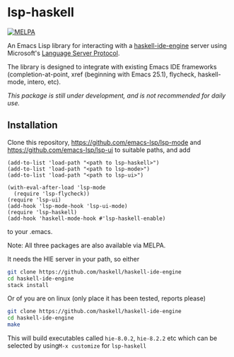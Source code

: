 lsp-haskell
===========

[![MELPA](https://melpa.org/packages/lsp-haskell-badge.svg)](https://melpa.org/#/lsp-haskell)

An Emacs Lisp library for interacting with
a [haskell-ide-engine](https://github.com/haskell/haskell-ide-engine/)
server using Microsoft's
[Language Server Protocol](https://github.com/Microsoft/language-server-protocol/).

The library is designed to integrate with existing Emacs IDE frameworks
(completion-at-point, xref (beginning with Emacs 25.1), flycheck, haskell-mode, intero, etc).


*This package is still under development, and is not recommended for daily use.*
## Installation

Clone this repository, https://github.com/emacs-lsp/lsp-mode and https://github.com/emacs-lsp/lsp-ui
to suitable paths, and add

```emacs-lisp
(add-to-list 'load-path "<path to lsp-haskell>")
(add-to-list 'load-path "<path to lsp-mode>")
(add-to-list 'load-path "<path to lsp-ui>")

(with-eval-after-load 'lsp-mode
  (require 'lsp-flycheck))
(require 'lsp-ui)
(add-hook 'lsp-mode-hook 'lsp-ui-mode)
(require 'lsp-haskell)
(add-hook 'haskell-mode-hook #'lsp-haskell-enable)

```
to your .emacs.

Note: All three packages are also available via MELPA.

It needs the HIE server in your path, so either

```bash
git clone https://github.com/haskell/haskell-ide-engine
cd haskell-ide-engine
stack install
```

Or of you are on linux (only place it has been tested, reports please)

```bash
git clone https://github.com/haskell/haskell-ide-engine
cd haskell-ide-engine
make
```
This will build executables called `hie-8.0.2`, `hie-8.2.2` etc which can be selected by using`M-x customize` for `lsp-haskell`
